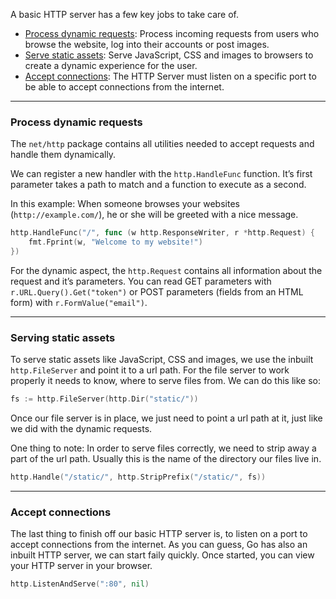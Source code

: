 A basic HTTP server has a few key jobs to take care of.

- <u>Process dynamic requests</u>: Process incoming requests from users who browse the website, log into their accounts or post images.
- <u>Serve static assets</u>: Serve JavaScript, CSS and images to browsers to create a dynamic experience for the user.
- <u>Accept connections</u>: The HTTP Server must listen on a specific port to be able to accept connections from the internet.

---

### Process dynamic requests

The `net/http` package contains all utilities needed to accept requests and handle them dynamically.

We can register a new handler with the `http.HandleFunc` function. It’s first parameter takes a path to match and a function to execute as a second.

In this example: When someone browses your websites (`http://example.com/`), he or she will be greeted with a nice message.

```go
http.HandleFunc("/", func (w http.ResponseWriter, r *http.Request) {
    fmt.Fprint(w, "Welcome to my website!")
})
```

For the dynamic aspect, the `http.Request` contains all information about the request and it’s parameters. You can read GET parameters with `r.URL.Query().Get("token")` or POST parameters (fields from an HTML form) with `r.FormValue("email")`.

---

### Serving static assets

To serve static assets like JavaScript, CSS and images, we use the inbuilt `http.FileServer` and point it to a url path. For the file server to work properly it needs to know, where to serve files from. We can do this like so:

```go
fs := http.FileServer(http.Dir("static/"))
```

Once our file server is in place, we just need to point a url path at it, just like we did with the dynamic requests.

One thing to note: In order to serve files correctly, we need to strip away a part of the url path. Usually this is the name of the directory our files live in.

```go
http.Handle("/static/", http.StripPrefix("/static/", fs))
```

---

### Accept connections

The last thing to finish off our basic HTTP server is, to listen on a port to accept connections from the internet. As you can guess, Go has also an inbuilt HTTP server, we can start faily quickly. Once started, you can view your HTTP server in your browser.

```go
http.ListenAndServe(":80", nil)
```
